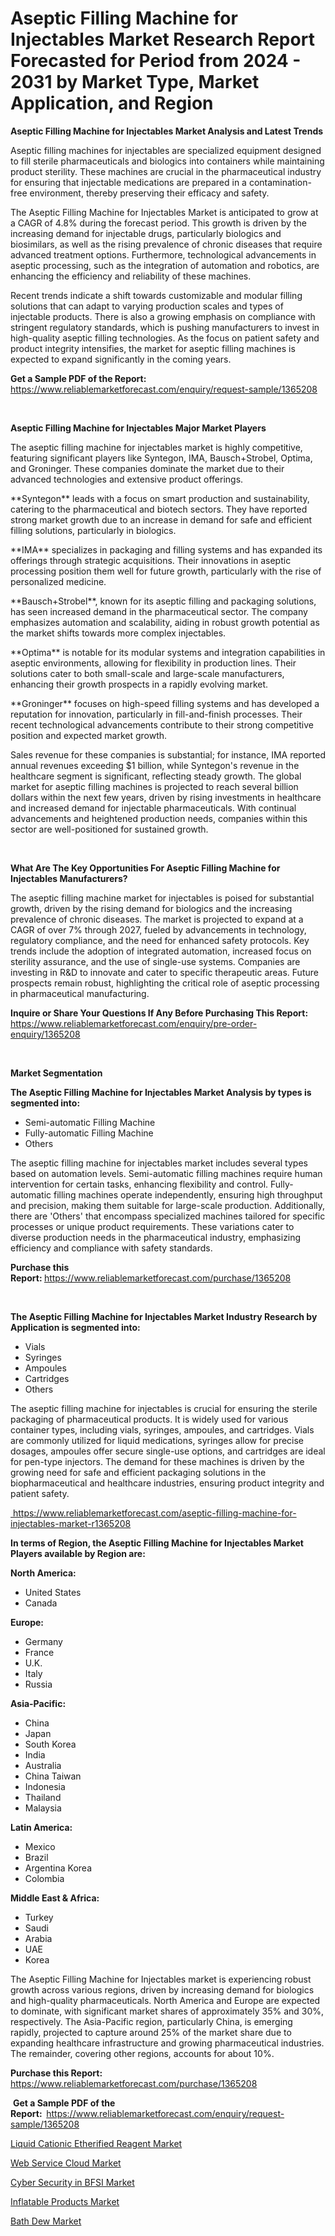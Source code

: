 <p><h1>Aseptic Filling Machine for Injectables Market Research Report Forecasted for Period from 2024 -  2031 by Market Type, Market Application, and Region</h1></p><p><strong>Aseptic Filling Machine for Injectables Market Analysis and Latest Trends</strong></p>
<p><p>Aseptic filling machines for injectables are specialized equipment designed to fill sterile pharmaceuticals and biologics into containers while maintaining product sterility. These machines are crucial in the pharmaceutical industry for ensuring that injectable medications are prepared in a contamination-free environment, thereby preserving their efficacy and safety.</p><p>The Aseptic Filling Machine for Injectables Market is anticipated to grow at a CAGR of 4.8% during the forecast period. This growth is driven by the increasing demand for injectable drugs, particularly biologics and biosimilars, as well as the rising prevalence of chronic diseases that require advanced treatment options. Furthermore, technological advancements in aseptic processing, such as the integration of automation and robotics, are enhancing the efficiency and reliability of these machines.</p><p>Recent trends indicate a shift towards customizable and modular filling solutions that can adapt to varying production scales and types of injectable products. There is also a growing emphasis on compliance with stringent regulatory standards, which is pushing manufacturers to invest in high-quality aseptic filling technologies. As the focus on patient safety and product integrity intensifies, the market for aseptic filling machines is expected to expand significantly in the coming years.</p></p>
<p><strong>Get a Sample PDF of the Report:&nbsp;</strong> <a href="https://www.reliablemarketforecast.com/enquiry/request-sample/1365208?utm_campaign=1159&utm_medium=2&utm_source=Github&utm_content=ia&utm_term=17112024&utm_id=aseptic-filling-machine-for-injectables">https://www.reliablemarketforecast.com/enquiry/request-sample/1365208</a></p>
<p>&nbsp;</p>
<p><strong>Aseptic Filling Machine for Injectables Major Market Players</strong></p>
<p><p>The aseptic filling machine for injectables market is highly competitive, featuring significant players like Syntegon, IMA, Bausch+Strobel, Optima, and Groninger. These companies dominate the market due to their advanced technologies and extensive product offerings.</p><p>**Syntegon** leads with a focus on smart production and sustainability, catering to the pharmaceutical and biotech sectors. They have reported strong market growth due to an increase in demand for safe and efficient filling solutions, particularly in biologics.</p><p>**IMA** specializes in packaging and filling systems and has expanded its offerings through strategic acquisitions. Their innovations in aseptic processing position them well for future growth, particularly with the rise of personalized medicine.</p><p>**Bausch+Strobel**, known for its aseptic filling and packaging solutions, has seen increased demand in the pharmaceutical sector. The company emphasizes automation and scalability, aiding in robust growth potential as the market shifts towards more complex injectables.</p><p>**Optima** is notable for its modular systems and integration capabilities in aseptic environments, allowing for flexibility in production lines. Their solutions cater to both small-scale and large-scale manufacturers, enhancing their growth prospects in a rapidly evolving market.</p><p>**Groninger** focuses on high-speed filling systems and has developed a reputation for innovation, particularly in fill-and-finish processes. Their recent technological advancements contribute to their strong competitive position and expected market growth.</p><p>Sales revenue for these companies is substantial; for instance, IMA reported annual revenues exceeding $1 billion, while Syntegon's revenue in the healthcare segment is significant, reflecting steady growth. The global market for aseptic filling machines is projected to reach several billion dollars within the next few years, driven by rising investments in healthcare and increased demand for injectable pharmaceuticals. With continual advancements and heightened production needs, companies within this sector are well-positioned for sustained growth.</p></p>
<p>&nbsp;</p>
<p><strong>What Are The Key Opportunities For Aseptic Filling Machine for Injectables Manufacturers?</strong></p>
<p><p>The aseptic filling machine market for injectables is poised for substantial growth, driven by the rising demand for biologics and the increasing prevalence of chronic diseases. The market is projected to expand at a CAGR of over 7% through 2027, fueled by advancements in technology, regulatory compliance, and the need for enhanced safety protocols. Key trends include the adoption of integrated automation, increased focus on sterility assurance, and the use of single-use systems. Companies are investing in R&D to innovate and cater to specific therapeutic areas. Future prospects remain robust, highlighting the critical role of aseptic processing in pharmaceutical manufacturing.</p></p>
<p><strong>Inquire or Share Your Questions If Any Before Purchasing This Report:</strong> <a href="https://www.reliablemarketforecast.com/enquiry/pre-order-enquiry/1365208?utm_campaign=1159&utm_medium=2&utm_source=Github&utm_content=ia&utm_term=17112024&utm_id=aseptic-filling-machine-for-injectables">https://www.reliablemarketforecast.com/enquiry/pre-order-enquiry/1365208</a></p>
<p>&nbsp;</p>
<p><strong>Market Segmentation</strong></p>
<p><strong>The Aseptic Filling Machine for Injectables Market Analysis by types is segmented into:</strong></p>
<p><ul><li>Semi-automatic Filling Machine</li><li>Fully-automatic Filling Machine</li><li>Others</li></ul></p>
<p><p>The aseptic filling machine for injectables market includes several types based on automation levels. Semi-automatic filling machines require human intervention for certain tasks, enhancing flexibility and control. Fully-automatic filling machines operate independently, ensuring high throughput and precision, making them suitable for large-scale production. Additionally, there are 'Others' that encompass specialized machines tailored for specific processes or unique product requirements. These variations cater to diverse production needs in the pharmaceutical industry, emphasizing efficiency and compliance with safety standards.</p></p>
<p><strong>Purchase this Report:&nbsp;</strong><a href="https://www.reliablemarketforecast.com/purchase/1365208?utm_campaign=1159&utm_medium=2&utm_source=Github&utm_content=ia&utm_term=17112024&utm_id=aseptic-filling-machine-for-injectables">https://www.reliablemarketforecast.com/purchase/1365208</a></p>
<p>&nbsp;</p>
<p><strong>The Aseptic Filling Machine for Injectables Market Industry Research by Application is segmented into:</strong></p>
<p><ul><li>Vials</li><li>Syringes</li><li>Ampoules</li><li>Cartridges</li><li>Others</li></ul></p>
<p><p>The aseptic filling machine for injectables is crucial for ensuring the sterile packaging of pharmaceutical products. It is widely used for various container types, including vials, syringes, ampoules, and cartridges. Vials are commonly utilized for liquid medications, syringes allow for precise dosages, ampoules offer secure single-use options, and cartridges are ideal for pen-type injectors. The demand for these machines is driven by the growing need for safe and efficient packaging solutions in the biopharmaceutical and healthcare industries, ensuring product integrity and patient safety.</p></p>
<p><a href="https://www.reliablemarketforecast.com/aseptic-filling-machine-for-injectables-market-r1365208?utm_campaign=1159&utm_medium=2&utm_source=Github&utm_content=ia&utm_term=17112024&utm_id=aseptic-filling-machine-for-injectables">&nbsp;https://www.reliablemarketforecast.com/aseptic-filling-machine-for-injectables-market-r1365208</a></p>
<p><strong>In terms of Region, the Aseptic Filling Machine for Injectables Market Players available by Region are:</strong></p>
<p>
    <p> <strong> North America: </strong>
        <ul>
            <li>United States</li>
            <li>Canada</li>
        </ul>
        </p> 
    <p> <strong> Europe: </strong>
        <ul>
            <li>Germany</li>
            <li>France</li>
            <li>U.K.</li>
            <li>Italy</li>
            <li>Russia</li>
        </ul>
        </p> 
    <p> <strong> Asia-Pacific: </strong>
        <ul>
            <li>China</li>
            <li>Japan</li>
            <li>South Korea</li>
            <li>India</li>
            <li>Australia</li>
            <li>China Taiwan</li>
            <li>Indonesia</li>
            <li>Thailand</li>
            <li>Malaysia</li>
        </ul>
        </p> 
    <p> <strong> Latin America: </strong>
        <ul>
            <li>Mexico</li>
            <li>Brazil</li>
            <li>Argentina Korea</li>
            <li>Colombia</li>
        </ul>
        </p> 
    <p> <strong> Middle East & Africa: </strong>
        <ul>
            <li>Turkey</li>
            <li>Saudi</li>
            <li>Arabia</li>
            <li>UAE</li>
            <li>Korea</li>
        </ul>
    </p>
    </p>
<p><p>The Aseptic Filling Machine for Injectables market is experiencing robust growth across various regions, driven by increasing demand for biologics and high-quality pharmaceuticals. North America and Europe are expected to dominate, with significant market shares of approximately 35% and 30%, respectively. The Asia-Pacific region, particularly China, is emerging rapidly, projected to capture around 25% of the market share due to expanding healthcare infrastructure and growing pharmaceutical industries. The remainder, covering other regions, accounts for about 10%.</p></p>
<p><strong>Purchase this Report: </strong><a href="https://www.reliablemarketforecast.com/purchase/1365208?utm_campaign=1159&utm_medium=2&utm_source=Github&utm_content=ia&utm_term=17112024&utm_id=aseptic-filling-machine-for-injectables">https://www.reliablemarketforecast.com/purchase/1365208</a></p>
<p>&nbsp;<strong>Get a Sample PDF of the Report:&nbsp;&nbsp;</strong><a href="https://www.reliablemarketforecast.com/enquiry/request-sample/1365208?utm_campaign=1159&utm_medium=2&utm_source=Github&utm_content=ia&utm_term=17112024&utm_id=aseptic-filling-machine-for-injectables">https://www.reliablemarketforecast.com/enquiry/request-sample/1365208</a></p>
<p><strong></strong></p>
<p><p><a href="https://github.com/ChiragRP21/Market-Research-Report-List-6/blob/main/liquid-cationic-etherified-reagent-market.md?utm_campaign=1159&utm_medium=2&utm_source=Github&utm_content=ia&utm_term=17112024&utm_id=aseptic-filling-machine-for-injectables">Liquid Cationic Etherified Reagent Market</a></p><p><a href="https://issuu.com/reportprime-2/docs/web-service-cloud-market-size-2030._26d1888e69d49d?utm_campaign=1159&utm_medium=2&utm_source=Github&utm_content=ia&utm_term=17112024&utm_id=aseptic-filling-machine-for-injectables">Web Service Cloud Market</a></p><p><a href="https://issuu.com/reportprime-2/docs/cyber-security-in-bfsi-market-size-_d17d43baabbce6?utm_campaign=1159&utm_medium=2&utm_source=Github&utm_content=ia&utm_term=17112024&utm_id=aseptic-filling-machine-for-injectables">Cyber Security in BFSI Market</a></p><p><a href="https://www.linkedin.com/pulse/global-inflatable-products-market-product-types-applications-ryjue?utm_campaign=1159&utm_medium=2&utm_source=Github&utm_content=ia&utm_term=17112024&utm_id=aseptic-filling-machine-for-injectables">Inflatable Products Market</a></p><p><a href="https://www.linkedin.com/pulse/strategic-roadmap-success-global-bath-dew-market-analysis-vlmpe?utm_campaign=1159&utm_medium=2&utm_source=Github&utm_content=ia&utm_term=17112024&utm_id=aseptic-filling-machine-for-injectables">Bath Dew Market</a></p></p>